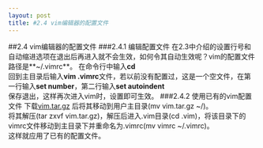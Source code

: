```yaml
---
layout: post
title: #2.4 vim编辑器的配置文件
---
```

##2.4 vim编辑器的配置文件
###2.4.1 编辑配置文件
在2.3中介绍的设置行号和自动缩进选项在退出后再进入就不会生效，如何令其自动生效呢？vim的配置文件路径是**~/.vimrc**。
在命令行中输入**cd**<br>
回到主目录后输入**vim
.vimrc**文件，若以前没有配置过，这是一个空文件，在第一行输入**set
number**，第二行输入**set
autoindent**<br>保存退出，这样再次进入vim时，设置即可生效。
###2.4.2 使用已有的vim配置文件
下载<a href="/public/vim.tar.gz">vim.tar.gz</a>
后将其移动到用户主目录(mv vim.tar.gz ~/)。<br>
将其解压(tar zxvf vim.tar.gz)，解压后进入.vim目录(cd
.vim)，将该目录下的vimrc文件移动到主目录下并重命名为.vimrc(mv vimrc ~/.vimrc)。<br>
这样就应用了已有的配置文件。
